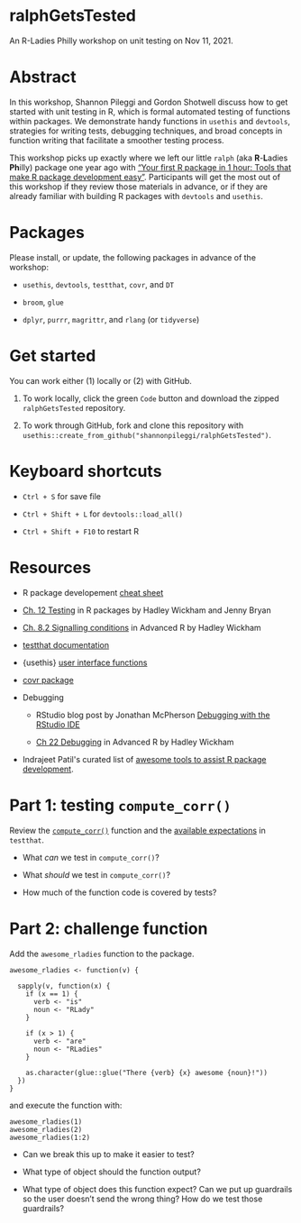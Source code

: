 # ralphGetsTested

An R-Ladies Philly workshop on unit testing on Nov 11, 2021.

# Abstract

In this workshop, Shannon Pileggi and Gordon Shotwell discuss how to get started with unit testing in R, which is formal automated testing of functions within packages. We demonstrate handy functions in `usethis` and `devtools`, strategies for writing tests, debugging techniques, and broad concepts in function writing that facilitate a smoother testing process.

This workshop picks up exactly where we left our little `ralph` (aka **R**-**L**adies **Ph**illy) package one year ago with [“Your first R package in 1 hour: Tools that make R package development easy”](https://www.pipinghotdata.com/posts/2020-10-25-your-first-r-package-in-1-hour/). Participants will get the most out of this workshop if they review those materials in advance, or if they are already familiar with building R packages with `devtools` and `usethis`.


# Packages

Please install, or update, the following packages in advance of the workshop: 

* `usethis`, `devtools`, `testthat`, `covr`, and `DT`

* `broom`, `glue`

* `dplyr`, `purrr`, `magrittr`, and `rlang`  (or `tidyverse`)


# Get started

You can work either (1) locally or (2) with GitHub.

1. To work locally, click the green `Code` button and download the zipped `ralphGetsTested` repository.

2. To work through GitHub, fork and clone this repository with
`usethis::create_from_github("shannonpileggi/ralphGetsTested")`.

# Keyboard shortcuts

* `Ctrl + S` for save file

* `Ctrl + Shift + L` for `devtools::load_all()`

* `Ctrl + Shift + F10` to restart R

# Resources

* R package developement [cheat sheet](https://rklopotek.blog.uksw.edu.pl/files/2017/09/package-development.pdf)

* [Ch. 12 Testing](https://r-pkgs.org/tests.html) in R packages by Hadley Wickham and Jenny Bryan

* [Ch. 8.2 Signalling conditions](https://adv-r.hadley.nz/conditions.html#signalling-conditions) in Advanced R by  Hadley Wickham

* [testthat documentation](https://testthat.r-lib.org/)

* {usethis} [user interface functions](https://usethis.r-lib.org/reference/ui.html)

* [covr package](https://covr.r-lib.org/)

* Debugging
   
   + RStudio blog post by Jonathan McPherson [Debugging with the RStudio IDE](https://support.rstudio.com/hc/en-us/articles/205612627-Debugging-with-the-RStudio-IDE)
   
   + [Ch 22 Debugging](https://adv-r.hadley.nz/debugging.html) in Advanced R by  Hadley Wickham

* Indrajeet Patil's curated list of [awesome tools to assist R package development](https://indrajeetpatil.github.io/awesome-r-pkgtools/).

# Part 1: testing `compute_corr()`

Review the [`compute_corr()`](https://github.com/shannonpileggi/ralph/blob/master/R/compute_corr.R) function and the [available expectations](https://testthat.r-lib.org/reference/index.html) in `testthat`.

* What _can_ we test in `compute_corr()`?
  
* What _should_ we test in `compute_corr()`?
  
* How much of the function code is covered by tests?

# Part 2: challenge function

Add the `awesome_rladies` function to the package.

```
awesome_rladies <- function(v) {
  
  sapply(v, function(x) {
    if (x == 1) {
      verb <- "is"
      noun <- "RLady"
    }
    
    if (x > 1) {
      verb <- "are"
      noun <- "RLadies"
    }
    
    as.character(glue::glue("There {verb} {x} awesome {noun}!"))
  })
}
```

and execute the function with:

```
awesome_rladies(1)
awesome_rladies(2)
awesome_rladies(1:2)
```

* Can we break this up to make it easier to test?

* What type of object should the function output?

* What type of object does this function expect? Can we put up guardrails so the user doesn’t send the wrong thing? How do we test those guardrails?
